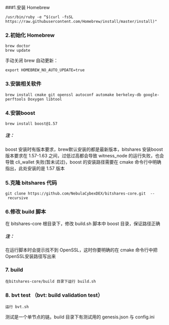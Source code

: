 ###1.安装 Homebrew 

	/usr/bin/ruby -e “$(curl -fsSL https://raw.githubusercontent.com/Homebrew/install/master/install)" 
	
### 2.初始化 Homebrew 
	brew doctor 
	brew update 
手动关闭 brew 自动更新： 

	export HOMEBREW_NO_AUTO_UPDATE=true 
### 3.安装相关软件 
	brew install cmake git openssl autoconf automake berkeley-db google-perftools Doxygen libtool  
### 4.安装boost 
	brew install boost@1.57 
##### 注：
boost 安装时有版本要求，brew默认安装的都是最新版本，bitshares 安装boost 版本要求在 1.57-1.63 之间，过低过高都会导致 witness_node 的运行失败，也会导致 cli_wallet 失败(暂未试过)，boost 的安装路径需要在 cmake 命令行中明确指出，此处安装的是 1.57 版本 

### 5.克隆 bitshares 代码 
	git clone https://github.com/NebulaCybexDEX/bitshares-core.git  -- recursive 
### 6.修改 build 脚本
   在 bitshares-core 根目录下，修改 build.sh 脚本中 boost 目录，保证路径正确 

##### 注：
在运行脚本时会提示找不到 OpenSSL，这时你要明确的在 cmake 命令行中把 OpenSSL安装路径写出来
### 7. build
	在bitshares-core/build 目录下运行 build.sh 
### 8. bvt test （bvt: build validation test）
	运行 bvt.sh 
   
   测试是一个单节点的链。build 目录下有测试用的 genesis.json 与 config.ini 